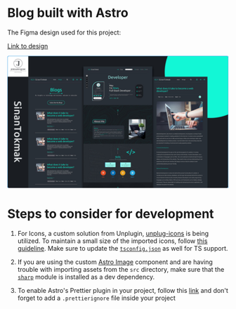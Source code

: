 # Blog built with Astro

The Figma design used for this project:

[Link to design](<https://www.figma.com/file/W9Cz9j91HRBXKrqGxWgmHl/Web-Developer-Portfolio-Website-Template-(Community)?type=design&node-id=0%3A1&mode=design&t=AnHIpTSqKNJPd6wQ-1>)

![Design cover](./web/public/figma-design.png)

# Steps to consider for development

1. For Icons, a custom solution from Unplugin, [unplug-icons](https://github.com/unplugin/unplugin-icons) is being utilized. To maintain a small size of the imported icons, follow [this guideline](https://github.com/unplugin/unplugin-icons#icons-data). Make sure to update the [`tsconfig.json`](https://github.com/unplugin/unplugin-icons/blob/main/examples/astro/tsconfig.json) as well for TS support.

2. If you are using the custom [Astro Image](https://docs.astro.build/en/guides/images/) component and are having trouble with importing assets from the `src` directory, make sure that the [`sharp`](https://www.npmjs.com/package/sharp) module is installed as a dev dependency.

3. To enable Astro's Prettier plugin in your project, follow this [link](https://github.com/withastro/prettier-plugin-astro#recommended-configuration) and don't forget to add a `.prettierignore` file inside your project
